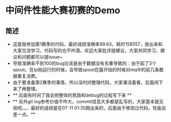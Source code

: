 # 中间件性能大赛初赛的Demo

## 简述
- 这是我参加第1赛季的代码，最好成绩准确率99.63，耗时158557，放出来和大家交流学习，代码写的也不咋滴，欢迎大家批评提建议，大家共同学习，建议和问题都可以提issue~
- 导致准确率不到100的bug应该是由于数据没有去重导致的：由于起了3个spout，在tp刚运行的时候，会导致spout在最开始的时候对mq中的前几条数据重复消费。
- 由于要准备第2赛季的事情，所以没时间整理代码，大家凑活着看，后面闲下来了再整理。
- ** 后面有时间了我会把整体的思路和debug的过程写下来 **
- ** 另外git log参考价值不咋大，commit信息大多都是乱写的，大家基本就无视吧。。。最好的成绩是在07-11 01:35跑出来的，后面由于修改过代码，性能会差一点。**
